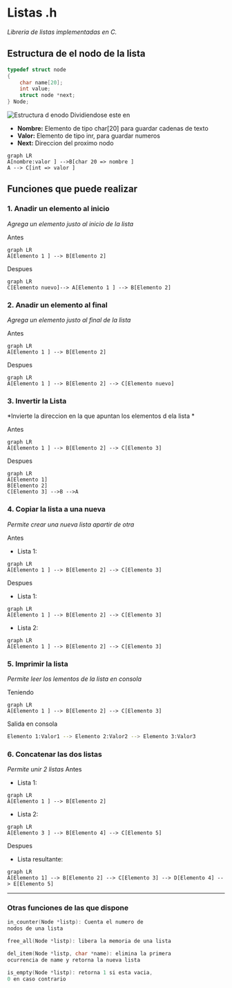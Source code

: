 # Listas .h

*Libreria de listas implementadas en C.*

## Estructura de el nodo de la lista 
```c
typedef struct node
{
	char name[20];
	int value;
	struct node *next;
} Node;
```
![Estructura d enodo](https://i.ibb.co/4N9vcVG/Diagrama-en-blanco.png)
Dividiendose este en 

 - **Nombre:** Elemento de tipo char[20] para guardar cadenas de texto
 - **Valor:** Elemento de tipo inr, para guardar numeros 
 - **Next:** Direccion del proximo nodo 

```mermaid
graph LR
A[nombre:valor ] -->B[char 20 => nombre ]
A --> C[int => valor ]
```
## Funciones que puede realizar 

### 1.  Anadir un elemento al inicio
*Agrega un elemento justo al inicio de la lista*

Antes 
```mermaid
graph LR
A[Elemento 1 ] --> B[Elemento 2]
```

Despues 
```mermaid
graph LR
C[Elemento nuevo]--> A[Elemento 1 ] --> B[Elemento 2]
```
 
### 2. Anadir un elemento al final

*Agrega un elemento justo al final de la lista*

Antes 
```mermaid
graph LR
A[Elemento 1 ] --> B[Elemento 2]
```

Despues 
```mermaid
graph LR
A[Elemento 1 ] --> B[Elemento 2] --> C[Elemento nuevo]
```

### 3. Invertir la Lista
*Invierte la direccion en la que apuntan los elementos d ela lista *

Antes 
```mermaid
graph LR
A[Elemento 1 ] --> B[Elemento 2] --> C[Elemento 3]
```

Despues 
```mermaid
graph LR
A[Elemento 1]
B[Elemento 2]
C[Elemento 3] -->B -->A
```

### 4. Copiar la lista a una nueva
*Permite crear una nueva lista apartir de otra*

Antes 

 - Lista 1:

```mermaid
graph LR
A[Elemento 1 ] --> B[Elemento 2] --> C[Elemento 3]
```

Despues 
 - Lista 1:

```mermaid
graph LR
A[Elemento 1 ] --> B[Elemento 2] --> C[Elemento 3]
```
 - Lista 2:

```mermaid
graph LR
A[Elemento 1 ] --> B[Elemento 2] --> C[Elemento 3]
```
### 5. Imprimir la lista
*Permite leer los lementos de la lista en consola*

Teniendo 
```mermaid
graph LR
A[Elemento 1 ] --> B[Elemento 2] --> C[Elemento 3]
```
Salida en consola
```bash
Elemento 1:Valor1 --> Elemento 2:Valor2 --> Elemento 3:Valor3
```
### 6. Concatenar las dos listas
*Permite unir 2 listas* 
Antes 


 - Lista 1:

```mermaid
graph LR
A[Elemento 1 ] --> B[Elemento 2] 
```
 - Lista 2:

```mermaid
graph LR
A[Elemento 3 ] --> B[Elemento 4] --> C[Elemento 5]
```
Despues
 - Lista resultante:

```mermaid
graph LR
A[Elemento 1] --> B[Elemento 2] --> C[Elemento 3] --> D[Elemento 4] --> E[Elemento 5]
```
---
### Otras funciones de las que dispone


```c   
in_counter(Node *listp): Cuenta el numero de 
nodos de una lista 
``` 
```c   
free_all(Node *listp): libera la memoria de una lista 
``` 
```c   
del_item(Node *listp, char *name): elimina la primera 
ocurrencia de name y retorna la nueva lista
``` 
```c   
is_empty(Node *listp): retorna 1 si esta vacia, 
0 en caso contrario
``` 

 
